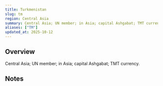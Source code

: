 ```yaml
---
title: Turkmenistan
slug: tm
region: Central Asia
summary: Central Asia; UN member; in Asia; capital Ashgabat; TMT currency.
aliases: ["TM"]
updated_at: 2025-10-12
---
```


## Overview

Central Asia; UN member; in Asia; capital Ashgabat; TMT currency.

## Notes

<!-- Add your first note below -->
